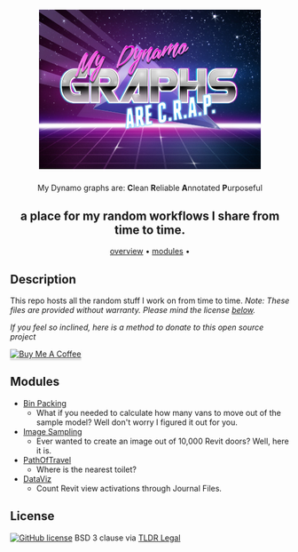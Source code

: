<h1 align="center">
  <br>
  <img src="https://github.com/johnpierson/RandomGraphs/blob/master/_resources/dynamoGraphsCrap.png" alt="Workflows" width="400">
</h1>

<p align="center">
My Dynamo graphs are:  <b>C</b>lean <b>R</b>eliable <b>A</b>nnotated <b>P</b>urposeful
</p>

<h2 align="center">a place for my random workflows I share from time to time.</h2>
<p align="center">
  <a href="#description">overview</a> •
  <a href="#modules">modules</a> •
</p>


## Description
This repo hosts all the random stuff I work on from time to time. _Note: These files are provided without warranty. Please mind the license [below](#license)._

 _If you feel so inclined, here is a method to donate to this open source project_

 <a href="https://www.buymeacoffee.com/j0hnp" target="_blank"><img src="https://www.buymeacoffee.com/assets/img/custom_images/orange_img.png" alt="Buy Me A Coffee" style="height: 41px !important;width: 174px !important;box-shadow: 0px 3px 2px 0px rgba(190, 190, 190, 0.5) !important;-webkit-box-shadow: 0px 3px 2px 0px rgba(190, 190, 190, 0.5) !important;" ></a>

## Modules
* [Bin Packing](https://github.com/johnpierson/RandomGraphs/tree/master/modules/BinPacking)
  - What if you needed to calculate how many vans to move out of the sample model? Well don't worry I figured it out for you.
* [Image Sampling](https://github.com/johnpierson/RandomGraphs/tree/master/modules/ImageSampling)
  - Ever wanted to create an image out of 10,000 Revit doors? Well, here it is.
* [PathOfTravel](https://github.com/johnpierson/RandomGraphs/tree/master/modules/PathOfTravel)
  - Where is the nearest toilet?
* [DataViz](https://github.com/johnpierson/RandomGraphs/tree/master/modules/DataViz)
  - Count Revit view activations through Journal Files.

## License 
[![GitHub license](https://img.shields.io/github/license/johnpierson/RhythmForDynamo)](https://github.com/johnpierson/RhythmForDynamo/blob/master/LICENSE)
BSD 3 clause via [TLDR Legal](https://tldrlegal.com/license/bsd-3-clause-license-(revised))
